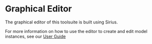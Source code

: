 # Graphical Editor

The graphical editor of this toolsuite is built using Sirius.

For more information on how to use the editor to create and edit model instances, see our [User Guide](https://github.com/secure-software-engineering/cards/blob/develop/docs/UserGuide.md)
